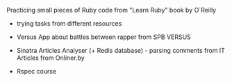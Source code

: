 Practicing small pieces of Ruby code from "Learn Ruby" book by O`Reilly 

+ trying tasks from different resources

+ Versus App about battles between rapper from SPB VERSUS 

+ Sinatra Articles Analyser (+ Redis database) - parsing comments from IT Articles from Onliner.by

+ Rspec course